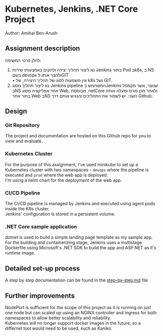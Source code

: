 
# Kubernetes, Jenkins, .NET Core Project
Author: Amihai Ben-Arush

## Assignment description
להלן פרטי המשימה:  
1. נא ליצור תהליך יצירה ולהקים באמצעותו שירות Jenkins בתור Pod בk8s, ב NS בשם devops ולחבר אותו לGIT.  
   • אין משמעות לסוג של תהליך היצירה, של k8s ושל GIT.  
2. נא ליצור תהליך מסוג Jenkins pipeline המשתמש בJenkins שנוצר,
אשר מקמפל בNS אחד אפליקציה מסוג Web, מבוססת  .netCore
ולאחר מכן פורס ומעלה אותה בתור אתר Web בNS השני.
יש לשמור את התהליכים והנגיש אותם דרך Github.

## Design  
### Git Repository  
The project and documentation are hosted on this Github repo for you to view and evaluate.  

### Kubernetes Cluster
For the purpose of this assignment, I've used minikube to set up a Kubernetes cluster with two namespaces - `devops` where the pipeline is executed and `prod` where the web app is deployed.  
I'm using a helm chart for the deployment of the web app.

### CI/CD Pipeline
The CI/CD pipeline is managed by Jenkins and executed using agent pods inside the K8s cluster.  
Jenkins' configuration is stored in a persistent volume.  

### .NET Core sample application
dotnet is used to build a simple landing page template as my sample app.  
For the building and containerizing stage, Jenkins uses a multistage Dockerfile using Microsoft's .NET SDK to build the app and ASP.NET as it's runtime image.  

## Detailed set-up process  
A step by step documentation can be found in the [step-by-step.md](https://github.com/amihaiba/elta-project/blob/main/step-by-step.md) file

## Further improvements  
NodePort is sufficient for the scope of this project as it is running on just one node but can scaled up using an NGINX controller and ingress for both namespaces to allow better scalability and reliability.  
Kubernetes will no longer support docker images in the future, so a differnet tool would need to be used, such as Kaniko.  